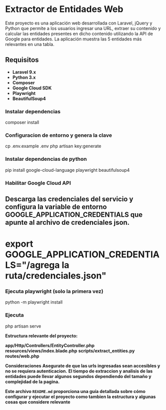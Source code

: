 # Extractor de Entidades Web

Este proyecto es una aplicación web desarrollada con Laravel, jQuery y Python que permite a los usuarios ingresar una URL, extraer su contenido y calcular las entidades presentes en dicho contenido utilizando la API de Google para entidades. La aplicación muestra las 5 entidades más relevantes en una tabla.

## Requisitos

- **Laravel 9.x**
- **Python 3.x**
- **Composer**
- **Google Cloud SDK** 
- **Playwright**
- **BeautifulSoup4**

### Instalar dependencias
composer install

### Configuracion de entorno y genera la clave
cp .env.example .env
php artisan key:generate

### Instalar dependencias de python
pip install google-cloud-language playwright beautifulsoup4

### Habilitar Google Cloud API 
## Descarga las credenciales del servicio y configura la variable de entorno GOOGLE_APPLICATION_CREDENTIALS que apunte al archivo de credenciales json.

# export GOOGLE_APPLICATION_CREDENTIALS="/agrega la ruta/credenciales.json"

### Ejecuta playwright (solo la primera vez)
python -m playwright install

### Ejecuta
php artisan serve


**Estructura relevante del proyecto:** 

**app/Http/Controllers/EntityController.php**
**resources/views/index.blade.php**
**scripts/extract_entities.py**
**routes/web.php**

**Consideraciones**
**Asegurate de que las urls ingresadas sean accesibles y no se requiera autenticacion.**
**El tiempo de extraccion y analisis de las entidades puede llevar algunos segundos dependiendo del tamaño y complejidad de la pagina.**


**Este archivo `README.md` proporciona una guía detallada sobre cómo configurar y ejecutar el proyecto como tambien la estructura y algunas cosas que considere relevante**
